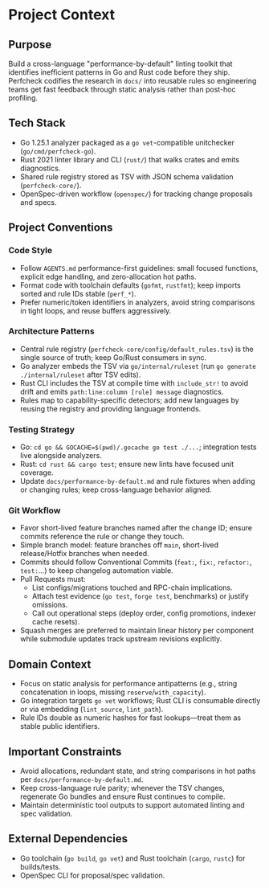 # Project Context

## Purpose
Build a cross-language "performance-by-default" linting toolkit that identifies inefficient patterns in Go and Rust code before they ship. Perfcheck codifies the research in `docs/` into reusable rules so engineering teams get fast feedback through static analysis rather than post-hoc profiling.

## Tech Stack
- Go 1.25.1 analyzer packaged as a `go vet`-compatible unitchecker (`go/cmd/perfcheck-go`).
- Rust 2021 linter library and CLI (`rust/`) that walks crates and emits diagnostics.
- Shared rule registry stored as TSV with JSON schema validation (`perfcheck-core/`).
- OpenSpec-driven workflow (`openspec/`) for tracking change proposals and specs.

## Project Conventions

### Code Style
- Follow `AGENTS.md` performance-first guidelines: small focused functions, explicit edge handling, and zero-allocation hot paths.
- Format code with toolchain defaults (`gofmt`, `rustfmt`); keep imports sorted and rule IDs stable (`perf_*`).
- Prefer numeric/token identifiers in analyzers, avoid string comparisons in tight loops, and reuse buffers aggressively.

### Architecture Patterns
- Central rule registry (`perfcheck-core/config/default_rules.tsv`) is the single source of truth; keep Go/Rust consumers in sync.
- Go analyzer embeds the TSV via `go/internal/ruleset` (run `go generate ./internal/ruleset` after TSV edits).
- Rust CLI includes the TSV at compile time with `include_str!` to avoid drift and emits `path:line:column [rule] message` diagnostics.
- Rules map to capability-specific detectors; add new languages by reusing the registry and providing language frontends.

### Testing Strategy
- Go: `cd go && GOCACHE=$(pwd)/.gocache go test ./...`; integration tests live alongside analyzers.
- Rust: `cd rust && cargo test`; ensure new lints have focused unit coverage.
- Update `docs/performance-by-default.md` and rule fixtures when adding or changing rules; keep cross-language behavior aligned.

### Git Workflow
- Favor short-lived feature branches named after the change ID; ensure commits reference the rule or change they touch.
- Simple branch model: feature branches off `main`, short-lived release/Hotfix branches when needed.
- Commits should follow Conventional Commits (`feat:`, `fix:`, `refactor:`, `test:`…) to keep changelog automation viable.
- Pull Requests must:
    - List configs/migrations touched and RPC-chain implications.
    - Attach test evidence (`go test`, `forge test`, benchmarks) or justify omissions.
    - Call out operational steps (deploy order, config promotions, indexer cache resets).
- Squash merges are preferred to maintain linear history per component while submodule updates track upstream revisions explicitly.


## Domain Context
- Focus on static analysis for performance antipatterns (e.g., string concatenation in loops, missing `reserve`/`with_capacity`).
- Go integration targets `go vet` workflows; Rust CLI is consumable directly or via embedding (`lint_source`, `lint_path`).
- Rule IDs double as numeric hashes for fast lookups—treat them as stable public identifiers.

## Important Constraints
- Avoid allocations, redundant state, and string comparisons in hot paths per `docs/performance-by-default.md`.
- Keep cross-language rule parity; whenever the TSV changes, regenerate Go bundles and ensure Rust continues to compile.
- Maintain deterministic tool outputs to support automated linting and spec validation.

## External Dependencies
- Go toolchain (`go build`, `go vet`) and Rust toolchain (`cargo`, `rustc`) for builds/tests.
- OpenSpec CLI for proposal/spec validation.
